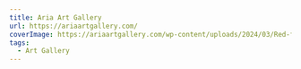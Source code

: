 ```yaml
---
title: Aria Art Gallery
url: https://ariaartgallery.com/
coverImage: https://ariaartgallery.com/wp-content/uploads/2024/03/Red-for-China.jpg
tags:
  - Art Gallery
---
```

